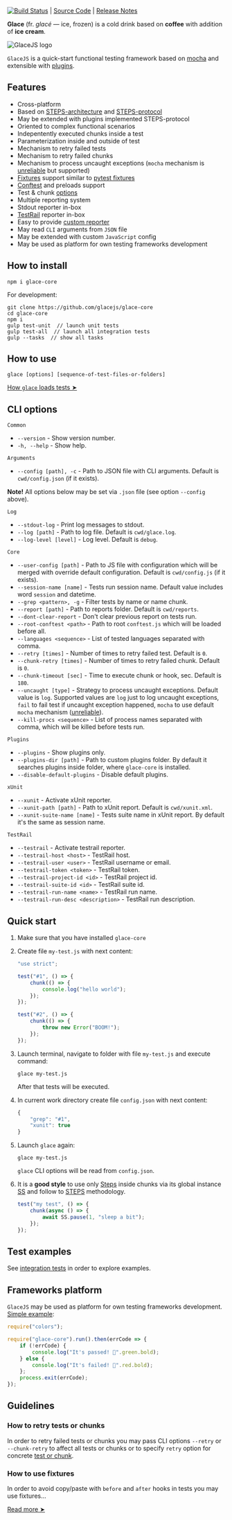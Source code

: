 [![Build Status](https://travis-ci.org/glacejs/glace-core.svg?branch=master)](https://travis-ci.org/glacejs/glace-core)
 | [Source Code](https://github.com/glacejs/glace-core)
 | [Release Notes](tutorial-release-notes.html)

**Glace** (fr. *glacé* — ice, frozen) is a cold drink based on **coffee** with addition of **ice cream**.

![GlaceJS logo](glace.png)

`GlaceJS` is a quick-start functional testing framework based on [mocha](http://mochajs.org/) and extensible with [plugins](https://github.com/glacejs).

## Features

- Cross-platform
- Based on [STEPS-architecture](tutorial-steps-architecture.html) and [STEPS-protocol](tutorial-steps-protocol.html)
- May be extended with plugins implemented STEPS-protocol
- Oriented to complex functional scenarios
- Indepentently executed chunks inside a test
- Parameterization inside and outside of test
- Mechanism to retry failed tests
- Mechanism to retry failed chunks
- Mechanism to process uncaught exceptions (`mocha` mechanism is [unreliable](tutorial-mocha-uncaught.html) but supported)
- [Fixtures](tutorial-test-fixtures.html) support similar to [pytest fixtures](https://docs.pytest.org/en/latest/fixture.html)
- [Conftest](tutorial-tests-loading.html) and preloads support
- Test & chunk [options](tutorial-test-options.html)
- Multiple reporting system
- Stdout reporter in-box
- [TestRail](http://www.gurock.com/testrail/) reporter in-box
- Easy to provide [custom reporter](https://github.com/glacejs/glace-core/blob/master/tests/integration/testCustomReporter.js)
- May read `CLI` arguments from `JSON` file
- May be extended with custom `JavaScript` config
- May be used as platform for own testing frameworks development

## How to install

```
npm i glace-core
```

For development:

```
git clone https://github.com/glacejs/glace-core
cd glace-core
npm i
gulp test-unit  // launch unit tests
gulp test-all  // launch all integration tests
gulp --tasks  // show all tasks
```

## How to use

```
glace [options] [sequence-of-test-files-or-folders]
```

[How `glace` loads tests ➤](tutorial-tests-loading.html)

## CLI options

`Common`
- `--version` - Show version number.
- `-h, --help` - Show help.

`Arguments`
- `--config [path], -c` - Path to JSON file with CLI arguments. Default is `cwd/config.json` (if it exists).

**Note!** All options below may be set via `.json` file (see option `--config` above).

`Log`
- `--stdout-log` - Print log messages to stdout.
- `--log [path]` - Path to log file. Default is `cwd/glace.log`.
- `--log-level [level]` - Log level. Default is `debug`.

`Core`
- `--user-config [path]` - Path to JS file with configuration which will be merged with override default configuration. Default is `cwd/config.js` (if it exists).
- `--session-name [name]` - Tests run session name. Default value includes word `session` and datetime.
- `--grep <pattern>, -g` - Filter tests by name or name chunk.
- `--report [path]` - Path to reports folder. Default is `cwd/reports`.
- `--dont-clear-report` - Don't clear previous report on tests run.
- `--root-conftest <path>` - Path to root `conftest.js` which will be loaded before all.
- `--languages <sequence>` - List of tested languages separated with comma.
- `--retry [times]` - Number of times to retry failed test. Default is `0`.
- `--chunk-retry [times]` - Number of times to retry failed chunk. Default is `0`.
- `--chunk-timeout [sec]` - Time to execute chunk or hook, sec. Default is `180`.
- `--uncaught [type]` - Strategy to process uncaught exceptions. Default value is `log`. Supported values are `log` just to log uncaught exceptions, `fail` to fail test if uncaught exception happened, `mocha` to use default `mocha` mechanism ([unreliable](tutorial-mocha-uncaught.html)).
- `--kill-procs <sequence>` - List of process names separated with comma, which will be killed before tests run.

`Plugins`
- `--plugins` - Show plugins only.
- `--plugins-dir [path]` - Path to custom plugins folder. By default it searches plugins inside folder, where `glace-core` is installed.
- `--disable-default-plugins` - Disable default plugins.

`xUnit`
- `--xunit` - Activate xUnit reporter.
- `--xunit-path [path]` - Path to xUnit report. Default is `cwd/xunit.xml`.
- `--xunit-suite-name [name]` - Tests suite name in xUnit report. By default it's the same as session name.

`TestRail`
- `--testrail` - Activate testrail reporter.
- `--testrail-host <host>` - TestRail host.
- `--testrail-user <user>` - TestRail username or email.
- `--testrail-token <token>` - TestRail token.
- `--testrail-project-id <id>` - TestRail project id.
- `--testrail-suite-id <id>` - TestRail suite id.
- `--testrail-run-name <name>` - TestRail run name.
- `--testrail-run-desc <description>` - TestRail run description.

## Quick start

1. Make sure that you have installed `glace-core`

1. Create file `my-test.js` with next content:

    ```javascript
    "use strict";

    test("#1", () => {
        chunk(() => {
            console.log("hello world");
        });
    });

    test("#2", () => {
        chunk(() => {
            throw new Error("BOOM!");
        });
    });
    ```

1. Launch terminal, navigate to folder with file `my-test.js` and execute command:

    ```
    glace my-test.js
    ```

    After that tests will be executed.

1. In current work directory create file `config.json` with next content:

    ```javascript
    {
        "grep": "#1",
        "xunit": true
    }
    ```

1. Launch `glace` again:

    ```
    glace my-test.js
    ```

    `glace` CLI options will be read from `config.json`.

1. It is a **good style** to use only [Steps](Steps.html) inside chunks via its global instance [SS](global.html#SS) and follow to [STEPS](tutorial-steps-architecture.html) methodology.

    ```javascript
    test("my test", () => {
        chunk(async () => {
            await SS.pause(1, "sleep a bit");
        });
    });
    ```

## Test examples

See [integration tests](https://github.com/glacejs/glace-core/tree/master/tests/e2e) in order to explore examples.

## Frameworks platform

`GlaceJS` may be used as platform for own testing frameworks development. [Simple example](https://github.com/glacejs/glace-core/blob/master/tests/e2e/ownApp):

```javascript
require("colors");

require("glace-core").run().then(errCode => {
    if (!errCode) {
        console.log("It's passed! 🙂".green.bold);
    } else {
        console.log("It's failed! 🙁".red.bold);
    };
    process.exit(errCode);
});
```

## Guidelines

### How to retry tests or chunks

In order to retry failed tests or chunks you may pass CLI options `--retry` or
`--chunk-retry` to affect all tests or chunks or to specify `retry` option
for concrete [test or chunk](tutorial-test-options.html).

### How to use fixtures

In order to avoid copy/paste with `before` and `after` hooks in tests you may use fixtures...

[Read more ➤](tutorial-test-fixtures.html)
